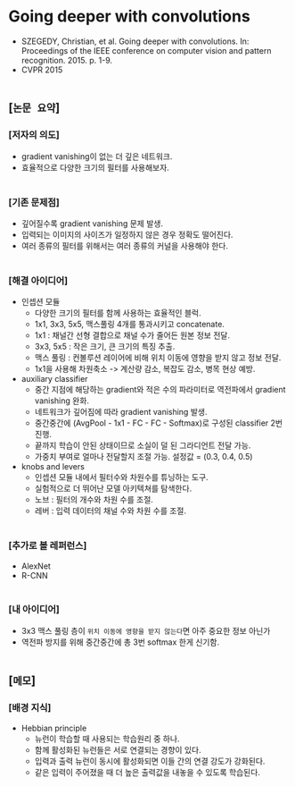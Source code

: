 # Going deeper with convolutions
* SZEGEDY, Christian, et al. Going deeper with convolutions. In: Proceedings of the IEEE conference on computer vision and pattern recognition. 2015. p. 1-9.
* CVPR 2015
<br><br>

## [`논문 요약`]

### [저자의 의도]
* gradient vanishing이 없는 더 깊은 네트워크.
* 효율적으로 다양한 크기의 필터를 사용해보자.
<br><br>

### [기존 문제점]
* 깊어질수록 gradient vanishing 문제 발생.
* 입력되는 이미지의 사이즈가 일정하지 않은 경우 정확도 떨어진다.
* 여러 종류의 필터를 위해서는 여러 종류의 커널을 사용해야 한다.
<br><br>

### [해결 아이디어]
* 인셉션 모듈
    * 다양한 크기의 필터를 함께 사용하는 효율적인 블럭.
    * 1x1, 3x3, 5x5, 맥스풀링 4개를 통과시키고 concatenate.
    * 1x1 : 채널간 선형 결합으로 채널 수가 줄어든 원본 정보 전달.
    * 3x3, 5x5 : 작은 크기, 큰 크기의 특징 추출.
    * 맥스 풀링 : 컨볼루션 레이어에 비해 위치 이동에 영향을 받지 않고 정보 전달.
    * 1x1을 사용해 차원축소 -> 계산량 감소, 복잡도 감소, 병목 현상 예방.
* auxiliary classifier
    * 중간 지점에 해당하는 gradient와 적은 수의 파라미터로 역전파에서 gradient vanishing 완화. 
    * 네트워크가 깊어짐에 따라 gradient vanishing 발생.
    * 중간중간에 (AvgPool - 1x1 - FC - FC - Softmax)로 구성된 classifier 2번 진행.
    * 끝까지 학습이 안된 상태이므로 소실이 덜 된 그라디언트 전달 가능.
    * 가중치 부여로 얼마나 전달할지 조절 가능. 설정값 = (0.3, 0.4, 0.5)
* knobs and levers
    * 인셉션 모듈 내에서 필터수와 차원수를 튜닝하는 도구.
    * 실험적으로 더 뛰어난 모델 아키텍쳐를 탐색한다.
    * 노브 : 필터의 개수와 차원 수를 조절.
    * 레버 : 입력 데이터의 채널 수와 차원 수를 조절.
<br><br>

### [추가로 볼 레퍼런스]
* AlexNet
* R-CNN
<br><br>

### [내 아이디어]
* 3x3 맥스 풀링 층이 `위치 이동에 영향을 받지 않는다`면 아주 중요한 정보 아닌가
* 역전파 방지를 위해 중간중간에 총 3번 softmax 한게 신기함.
<br><br>



## [`메모`]

### [배경 지식]
* Hebbian principle
    * 뉴런이 학습할 때 사용되는 학습원리 중 하나.
    * 함께 활성화된 뉴런들은 서로 연결되는 경향이 있다.
    * 입력과 출력 뉴런이 동시에 활성화되면 이들 간의 연결 강도가 강화된다.
    * 같은 입력이 주어졌을 때 더 높은 출력값을 내놓을 수 있도록 학습된다.
<br><br>